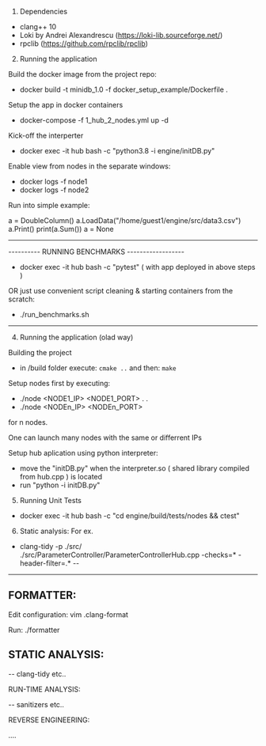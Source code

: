 1. Dependencies

- clang++ 10 
- Loki by Andrei Alexandrescu (https://loki-lib.sourceforge.net/)
- rpclib (https://github.com/rpclib/rpclib)

2. Running the application

Build the docker image from the project repo:

- docker build -t minidb_1.0 -f docker_setup_example/Dockerfile .

Setup the app in docker containers

- docker-compose -f 1_hub_2_nodes.yml up -d

Kick-off the interperter

- docker exec -it hub bash -c "python3.8 -i engine/initDB.py"

Enable view from nodes in the separate windows:

- docker logs -f node1
- docker logs -f node2

Run into simple example:

a = DoubleColumn()
a.LoadData("/home/guest1/engine/src/data3.csv")
a.Print()
print(a.Sum())
a = None

------------------------------------------------

---------- RUNNING BENCHMARKS ------------------

- docker exec -it hub bash -c "pytest" ( with app deployed in above steps )

OR just use convenient script cleaning & starting containers from the scratch:

- ./run_benchmarks.sh

------------------------------------------------


4. Running the application (olad way)

Building the project

- in /build folder execute:
`cmake ..`
and then:
`make`


Setup nodes first by executing:

- ./node <NODE1_IP> <NODE1_PORT>
.
.
- ./node <NODEn_IP> <NODEn_PORT>

for n nodes.

One can launch many nodes with the same or differrent IPs

Setup hub aplication using python interpreter:

- move the "initDB.py" when the interpreter.so ( shared library compiled from hub.cpp )
is located
- run "python -i initDB.py"


5. Running Unit Tests

- docker exec -it hub bash -c "cd engine/build/tests/nodes && ctest"

6. Static analysis:
For ex.
- clang-tidy -p ./src/ ./src/ParameterController/ParameterControllerHub.cpp -checks=* -header-filter=.* --

---------------------------------------------------


FORMATTER:
------------------
Edit configuration:
vim .clang-format

Run:
./formatter

STATIC ANALYSIS:
------------------
-- clang-tidy etc..


RUN-TIME ANALYSIS:

-- sanitizers etc..

REVERSE ENGINEERING:

....
